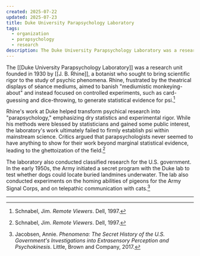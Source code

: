 ```yaml
---
created: 2025-07-22
updated: 2025-07-23
title: Duke University Parapsychology Laboratory
tags:
  - organization
  - parapsychology
  - research
description: The Duke University Parapsychology Laboratory was a research unit founded by J. B. Rhine, dedicated to the scientific study of psychic phenomena.
---
```


The [[Duke University Parapsychology Laboratory]] was a research unit founded in 1930 by [[J. B. Rhine]], a botanist who sought to bring scientific rigor to the study of psychic phenomena. Rhine, frustrated by the theatrical displays of séance mediums, aimed to banish "mediumistic monkeying-about" and instead focused on controlled experiments, such as card-guessing and dice-throwing, to generate statistical evidence for psi.[^1]

Rhine's work at Duke helped transform psychical research into "parapsychology," emphasizing dry statistics and experimental rigor. While his methods were blessed by statisticians and gained some public interest, the laboratory's work ultimately failed to firmly establish psi within mainstream science. Critics argued that parapsychologists never seemed to have anything to show for their work beyond marginal statistical evidence, leading to the ghettoization of the field.[^1]

The laboratory also conducted classified research for the U.S. government. In the early 1950s, the Army initiated a secret program with the Duke lab to test whether dogs could locate buried landmines underwater. The lab also conducted experiments on the homing abilities of pigeons for the Army Signal Corps, and on telepathic communication with cats.[^2]

---

[^1]: Schnabel, Jim. *Remote Viewers*. Dell, 1997.
[^2]: Jacobsen, Annie. *Phenomena: The Secret History of the U.S. Government's Investigations into Extrasensory Perception and Psychokinesis*. Little, Brown and Company, 2017.